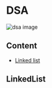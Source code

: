 # DSA

![dsa image](https://skillsdynamix.com/wp-content/uploads/2020/06/Data-Structures-and-Algorithms.jpg)

## Content

- [Linked list](#linkedlist)

## LinkedList
